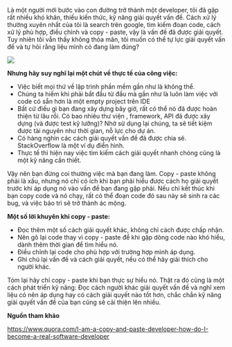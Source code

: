 Là một người mới bước vào con đường trở thành một developer, tôi đã gặp rất nhiều khó khăn, thiếu kiến thức, kỹ năng giải quyết vấn đề. Cách xử lý thường xuyên nhất của tôi là search trên google, tìm kiếm đoạn code, cách xử lý phù hợp, điều chỉnh và copy - paste, vậy là vấn đề đã được giải quyết. Tuy nhiên tôi vẫn thấy không thỏa mãn, tôi muốn có thể tự lực giải quyết vấn đề và tự hỏi rằng liệu mình có đang làm đúng?

![](https://images.viblo.asia/a1f1fb41-a320-4110-86ae-e6469c26b055.jpeg)

**Nhưng hãy suy nghĩ lại một chút về thực tế của công việc:**

*  Việc biết mọi thứ về lập trình phần mềm gần như là không thể.
*  Chúng ta hiếm khi phải bắt đầu từ đầu mà gần như là luôn làm việc với code có sẵn hơn là một empty project trên IDE 
*  Bất cứ điều gì bạn đang xây dựng bây giờ, rất có thể nó đã được hoàn thiện từ lâu rồi. Có bao nhiêu thư viện , framework, API đã được xây dựng (và được test kỹ lưỡng)? Nhờ sử dụng lại chúng, ta sẽ tiết kiệm được tài nguyên như thời gian, nỗ lực cho dự án.
*  Có hàng nghìn các cách giải quyết vấn đề đã được chia sẻ. StackOverflow là một ví dụ điển hình.
*  Thực tế thì hiện nay việc tìm kiếm cách giải quyết nhanh chóng cũng là một kỹ năng cần thiết.

Vậy nên bạn đừng coi thường việc mà bạn đang làm. Copy - paste không phải là xấu, nhưng nó chỉ có ích khi bạn phải hiểu được cách họ giải quyết trước khi áp dụng nó vào vấn đề bạn đang gặp phải. Nếu chỉ kết thúc khi bạn copy code và nó chạy, rất có thể đoạn code đó sau này sẽ sinh ra các bug, và việc bảo trì sẽ trở thành ác mộng.

**Một số lời khuyên khi copy - paste:**

* Đọc thêm một số cách giải quyết khác, không chỉ cách được chấp nhận.
* Nên gõ lại code thay vì copy - paste để khi gặp dòng code nào khó hiểu, dành thêm thời gian để tìm hiểu nó.
* Điều chỉnh lại code cho phù hợp với trường hợp mình áp dụng.
* Ghi chú lại vấn đề và cách giải quyết, nếu có thể hãy giải thích cho người khác.

Tóm lại hãy chỉ copy - paste khi bạn thực sự hiểu nó. Thật ra đó cũng là một cách phát triển kỹ năng: Đọc cách người khác giải quyết vấn đề và nghĩ xem liệu có nên áp dụng hay có cách giải quyết nào tốt hơn, chắc chắn kỹ năng giải quyết vấn đề của bạn cũng sẽ cải thiện lên nhiều.

**Nguồn tham khảo**


https://www.quora.com/I-am-a-copy-and-paste-developer-how-do-I-become-a-real-software-developer